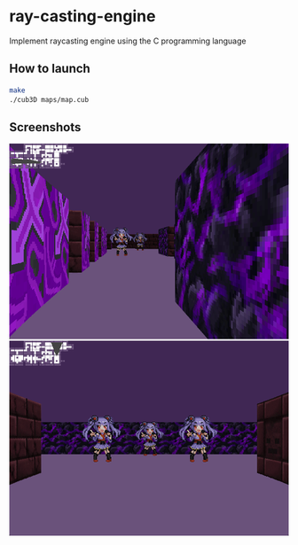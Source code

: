 # ray-casting-engine
Implement raycasting engine using the C programming language
## How to launch
```bash
make
./cub3D maps/map.cub
```
## Screenshots
![screenshot_1](https://github.com/nsr888/ray-casting-engine/blob/main/images/screenshot_1.png?raw=true)
![screenshot_2](https://github.com/nsr888/ray-casting-engine/blob/main/images/screenshot_2.png?raw=true)
